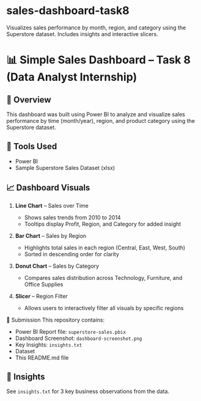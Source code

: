# sales-dashboard-task8
Visualizes sales performance by month, region, and category using the Superstore dataset. Includes insights and interactive slicers.


# 📊 Simple Sales Dashboard – Task 8 (Data Analyst Internship)

## 📝 Overview
This dashboard was built using Power BI to analyze and visualize sales performance by time (month/year), region, and product category using the Superstore dataset.

## 📂 Tools Used
- Power BI
- Sample Superstore Sales Dataset (xlsx)

## 📈 Dashboard Visuals
1. **Line Chart** – Sales over Time
   - Shows sales trends from 2010 to 2014
   - Tooltips display Profit, Region, and Category for added insight

2. **Bar Chart** – Sales by Region
   - Highlights total sales in each region (Central, East, West, South)
   - Sorted in descending order for clarity

3. **Donut Chart** – Sales by Category
   - Compares sales distribution across Technology, Furniture, and Office Supplies

4. **Slicer** – Region Filter
   - Allows users to interactively filter all visuals by specific regions


🔗 Submission This repository contains:
- Power BI Report file: `superstore-sales.pbix`
- Dashboard Screenshot: `dashboard-screenshot.png`
- Key Insights: `insights.txt`
- Dataset
- This README.md file

## 📢 Insights
See `insights.txt` for 3 key business observations from the data.
